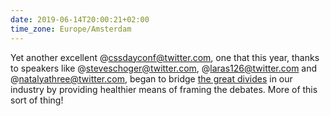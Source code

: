```yaml
---
date: 2019-06-14T20:00:21+02:00
time_zone: Europe/Amsterdam
---
```


Yet another excellent @cssdayconf@twitter.com, one that this year, thanks to speakers like @steveschoger@twitter.com, @laras126@twitter.com and @natalyathree@twitter.com, began to bridge [the great divides](https://css-tricks.com/the-great-divide/) in our industry by providing healthier means of framing the debates. More of this sort of thing!
